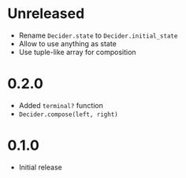 # Unreleased

* Rename `Decider.state` to `Decider.initial_state`
* Allow to use anything as state
* Use tuple-like array for composition

# 0.2.0

* Added `terminal?` function
* `Decider.compose(left, right)`

# 0.1.0

* Initial release
